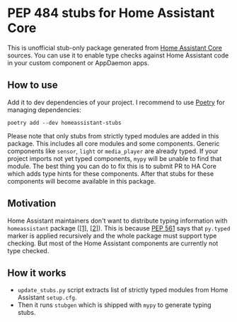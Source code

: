 # PEP 484 stubs for Home Assistant Core

This is unofficial stub-only package generated from [Home Assistant Core](https://github.com/home-assistant/core) sources.
You can use it to enable type checks against Home Assistant code in your custom component or AppDaemon apps.

## How to use

Add it to dev dependencies of your project.
I recommend to use [Poetry](https://python-poetry.org/) for managing dependencies:

```shell
poetry add --dev homeassistant-stubs
```

Please note that only stubs from strictly typed modules are added in this package.
This includes all core modules and some components.
Generic components like `sensor`, `light` or `media_player` are already typed.
If your project imports not yet typed components, `mypy` will be unable to find that module.
The best thing you can do to fix this is to submit PR to HA Core which adds type hints for these components.
After that stubs for these components will become available in this package.

## Motivation

Home Assistant maintainers don't want to distribute typing information with `homeassistant` package
([[1]](https://github.com/home-assistant/core/pull/28866),
[[2]](https://github.com/home-assistant/core/pull/47796)).
This is because [PEP 561](https://www.python.org/dev/peps/pep-0561/#packaging-type-information)
says that `py.typed` marker is applied recursively and the whole package must support type checking.
But most of the Home Assistant components are currently not type checked.

## How it works

- `update_stubs.py` script extracts list of strictly typed modules from Home Assistant `setup.cfg`.
- Then it runs `stubgen` which is shipped with `mypy` to generate typing stubs.
